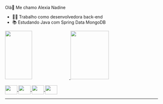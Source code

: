 Olá👋 Me chamo Alexia Nadine

- 👩‍💻 Trabalho como desenvolvedora back-end
- 📚 Estudando Java com Spring Data MongoDB

<div> 
	<a href="https://github.com/Alexia4D">
	<img height="160em" width="42%" src="https://github-readme-stats.vercel.app/api?username=Alexia4D&show_icons=true&theme=midnight-purple&include_allcommits=true&count_private=true"/>
  
  <img height="160em" width="50%" src="https://github-readme-stats.vercel.app/api/top-langs/?username=Alexia4D&layout=compact&langs_count=16&theme=midnight-purple"/>
</div>

<div style="display: inline_block"><br>

  <img align="center" height="30" width="40" src="https://cdn.jsdelivr.net/gh/devicons/devicon/icons/java/java-original.svg">
  
  <img align="center" height="30" width="40" src="https://cdn.jsdelivr.net/gh/devicons/devicon/icons/javascript/javascript-original.svg">
  
  <img align="center" height="30" width="40" src="https://cdn.jsdelivr.net/gh/devicons/devicon/icons/html5/html5-original.svg">
  
  <img align="center" height="30" width="40" src="https://cdn.jsdelivr.net/gh/devicons/devicon/icons/css3/css3-original.svg">

</div>
<hr>






